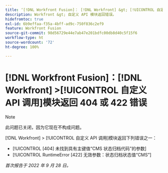 ```yaml
---
title: ‘[!DNL Workfront Fusion]： [!DNL Workfront] &gt; [!UICONTROL 自定义 API 调用]模块返回 404 或 422 错误’
description: Workfront &gt; 自定义 API 模块返回错误。
hidefromtoc: true
exl-id: 6b9effaa-f35a-4bff-ad9c-750f836c2ef9
feature: Workfront Fusion
source-git-commit: 98d56729e44e7ab47e201bdfc00db8d40c5f15f6
workflow-type: ht
source-wordcount: '72'
ht-degree: 100%

---
```


# [!DNL Workfront Fusion]：[!DNL Workfront] >[!UICONTROL  自定义 API 调用]模块返回 404 或 422 错误

>[!NOTE]
>
>此问题已关闭，因为它现在不构成问题。

[!DNL Workfront] > [!UICONTROL 自定义 API 调用]模块返回下列错误之一：

* [!UICONTROL [404] 未找到具有主键值“CMS 状态归档代码”的参数]
* [!UICONTROL RuntimeError [422] 无效参数：状态归档状态值“CMS”]

_首次报告于 2022 年 9 月 28 日。_
